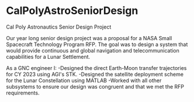 # CalPolyAstroSeniorDesign
Cal Poly Astronautics Senior Design Project

Our year long senior design project was a proposal for a NASA Small Spacecraft Technology Program RFP. The goal was to design a system that would provide continuous and global navigation and telecommunication capabilities for a Lunar Settlement.  

As a GNC engineer I:
-Designed the direct Earth-Moon transfer trajectories for CY 2023 using AGI's STK. 
-Designed the satellite deployment scheme for the Lunar Constellation using MATLAB
-Worked with all other subsystems to ensure our design was congruent and that we met the RFP requirements. 
